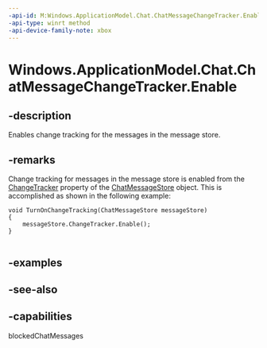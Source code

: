 ```yaml
---
-api-id: M:Windows.ApplicationModel.Chat.ChatMessageChangeTracker.Enable
-api-type: winrt method
-api-device-family-note: xbox
---
```


<!-- Method syntax
public void Enable()
-->

# Windows.ApplicationModel.Chat.ChatMessageChangeTracker.Enable

## -description
Enables change tracking for the messages in the message store.

## -remarks
Change tracking for messages in the message store is enabled from the [ChangeTracker](chatmessagestore_changetracker.md) property of the [ChatMessageStore](chatmessagestore.md) object. This is accomplished as shown in the following example:

```
void TurnOnChangeTracking(ChatMessageStore messageStore)
{
    messageStore.ChangeTracker.Enable();
}


```



## -examples

## -see-also


## -capabilities
blockedChatMessages